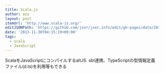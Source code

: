 ```yaml
---
title: Scala.js
author: azu
layout: post
itemUrl: 'http://www.scala-js.org/'
editJSONPath: 'https://github.com/jser/jser.info/edit/gh-pages/data/2013/11/index.json'
date: '2013-11-30T04:15:19+00:00'
tags:
  - scala
  - JavaScript
---
```

ScalaをJavaScriptにコンパイルするaltJS.
sbt連携、TypeScriptの型情報定義ファイル(d.ts)を利用等もできる

